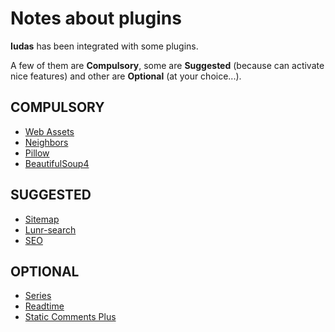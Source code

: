 # Notes about plugins

**Iudas** has been integrated with some plugins.

A few of them are **Compulsory**, some are **Suggested** (because can activate nice features) and other are **Optional** (at your choice...).

## COMPULSORY

- [Web Assets](https://github.com/pelican-plugins/webassets)
- [Neighbors](https://github.com/pelican-plugins/neighbors)
- [Pillow](https://pypi.org/project/Pillow/)
- [BeautifulSoup4](https://pypi.org/project/beautifulsoup4/)

## SUGGESTED

- [Sitemap](https://github.com/pelican-plugins/sitemap)
- [Lunr-search](https://github.com/mpaglia0/Lunr-search)
- [SEO](https://github.com/pelican-plugins/seo)

## OPTIONAL

- [Series](https://github.com/pelican-plugins/series)
- [Readtime](https://github.com/JenkinsDev/pelican-readtime)
- [Static Comments Plus](https://github.com/mpaglia0/Static_Comments_Plus)
